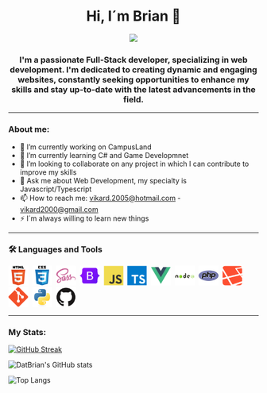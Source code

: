 <div id="header" align="center">
 <h1>Hi, I´m Brian 👋</h1>
  <img src="https://media.giphy.com/media/l0HlIDueXmcWNTPO0/giphy.gif" width="200" />
  <h3 align="center">I'm a passionate Full-Stack developer, specializing in web development. I'm dedicated to creating dynamic and engaging websites, constantly seeking opportunities to enhance my skills and stay up-to-date with the latest advancements in the field.</h3>
</div>

---

### About me:
- 🔭 I’m currently working on CampusLand
- 🌱 I’m currently learning C# and Game Developmnet
- 👯 I’m looking to collaborate on any project in which I can contribute to improve my skills
- 💬 Ask me about Web Development, my specialty is Javascript/Typescript
- 📫 How to reach me: vikard.2005@hotmail.com - vikard2000@gmail.com
- ⚡ I´m always willing to learn new things

---

<div align="left">
  <h3> 🛠️ Languages and Tools</h3>
  <div>
    <img src="https://github.com/devicons/devicon/blob/master/icons/html5/html5-original-wordmark.svg" title="HTML5" alt="HTML" width="40" heigth="40"/>&nbsp;
    <img src="https://github.com/devicons/devicon/blob/master/icons/css3/css3-original-wordmark.svg" title="CSS" alt="CSS" width="40" heigth="40"/>&nbsp;
    <img src="https://github.com/devicons/devicon/blob/master/icons/sass/sass-original.svg" title="sass" alt="sass" width="40" heigth="40"/>&nbsp;
    <img src="https://github.com/devicons/devicon/blob/master/icons/bootstrap/bootstrap-original.svg" title="bootstrap" alt="bootstrap" width="40" heigth="40"/>&nbsp;
    <img src="https://github.com/devicons/devicon/blob/master/icons/javascript/javascript-original.svg" title="javascript" alt="javascript" width="40" heigth="40"/>&nbsp;
    <img src="https://github.com/devicons/devicon/blob/master/icons/typescript/typescript-original.svg" title="typescript" alt="typescript" width="40" heigth="40"/>&nbsp;
    <img src="https://github.com/devicons/devicon/blob/master/icons/vuejs/vuejs-original.svg" title="vue" alt="vue" width="40" heigth="40"/>&nbsp;
    <img src="https://github.com/devicons/devicon/blob/master/icons/nodejs/nodejs-original-wordmark.svg" title="nodejs" alt="nodejs" width="40" heigth="40"/>&nbsp;
    <img src="https://github.com/devicons/devicon/blob/master/icons/php/php-original.svg" title="php" alt="php" width="40" heigth="40"/>&nbsp;
    <img src="https://github.com/devicons/devicon/blob/master/icons/laravel/laravel-plain.svg" title="laravel" alt="laravel" width="40" heigth="40"/>&nbsp;
    <img src="https://github.com/devicons/devicon/blob/master/icons/git/git-original.svg" title="git" alt="git" width="40" heigth="40"/>&nbsp;
    <img src="https://github.com/devicons/devicon/blob/master/icons/python/python-original.svg" title="python" alt="python" width="40" heigth="40"/>&nbsp;
    <img src="https://github.com/devicons/devicon/blob/master/icons/github/github-original.svg" title="github" alt="github" width="40" heigth="40"/>&nbsp;
    
  </div>
</div>

---

### My Stats:

[![GitHub Streak](https://streak-stats.demolab.com?user=DatBrian&theme=synthwave&hide_border=true&date_format=j%20M%5B%20Y%5D)](https://git.io/streak-stats)

![DatBrian's GitHub stats](https://github-readme-stats.vercel.app/api?username=DatBrian&show_icons=true&theme=radical)

![Top Langs](https://github-readme-stats.vercel.app/api/top-langs/?username=DatBrian&layout=compact)
